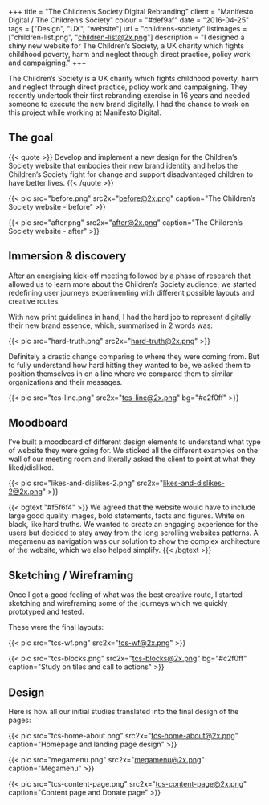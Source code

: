 +++
title = "The Children’s Society Digital Rebranding"
client = "Manifesto Digital / The Children’s Society"
colour = "#def9af"
date = "2016-04-25"
tags = ["Design", "UX", "website"]
url = "childrens-society"
listimages = ["children-list.png", "children-list@2x.png"]
description = "I designed a shiny new website for The Children’s Society, a UK charity which fights childhood poverty, harm and neglect through direct practice, policy work and campaigning."
+++

The Children’s Society is a UK charity which fights childhood poverty, harm and neglect through direct practice, policy work and campaigning. They recently undertook their first rebranding exercise in 16 years and needed someone to execute the new brand digitally. I had the chance to work on this project while working at Manifesto Digital.

## The goal

{{< quote >}}
Develop and implement a new design for the Children’s Society website that embodies their new brand identity and helps the Children’s Society fight for change and support disadvantaged children to have better lives.
{{< /quote >}}

{{< pic src="before.png" src2x="before@2x.png" caption="The Children’s Society website - before" >}}

{{< pic src="after.png" src2x="after@2x.png" caption="The Children’s Society website - after" >}}

## Immersion & discovery

After an energising kick-off meeting followed by a phase of research that allowed us to learn more about the Children’s Society audience, we started redefining user journeys experimenting with different possible layouts and creative routes. 

With new print guidelines in hand, I had the hard job to represent digitally their new brand essence, which, summarised in 2 words was:

{{< pic src="hard-truth.png" src2x="hard-truth@2x.png" >}}

Definitely a drastic change comparing to where they were coming from. But to fully understand how hard hitting they wanted to be, we asked them to position themselves in on a line where we compared them to similar organizations and their messages.


{{< pic src="tcs-line.png" src2x="tcs-line@2x.png" bg="#c2f0ff" >}}


## Moodboard

I’ve built a moodboard of different design elements to understand what type of website they were going for. We sticked all the different examples on the wall of our meeting room and literally asked the client to point at what they liked/disliked.

{{< pic src="likes-and-dislikes-2.png" src2x="likes-and-dislikes-2@2x.png" >}}

{{< bgtext "#f5f6f4" >}}
We agreed that the website would have to include large good quality images, bold statements, facts and figures. White on black, like hard truths. We wanted to create an engaging experience for the users but decided to stay away from the long scrolling websites patterns. A megamenu as navigation was our solution to show the complex architecture of the website, which we also helped simplify. 
{{< /bgtext >}}


## Sketching / Wireframing
Once I got a good feeling of what was the best creative route, I started sketching and wireframing some of the journeys which we quickly prototyped and tested. 

These were the final layouts:

{{< pic src="tcs-wf.png" src2x="tcs-wf@2x.png" >}}

{{< pic src="tcs-blocks.png" src2x="tcs-blocks@2x.png" bg="#c2f0ff" caption="Study on tiles and call to actions" >}}


## Design 
Here is how all our initial studies translated into the final design of the pages:

{{< pic src="tcs-home-about.png" src2x="tcs-home-about@2x.png" caption="Homepage and landing page design" >}}

{{< pic src="megamenu.png" src2x="megamenu@2x.png" caption="Megamenu" >}}

{{< pic src="tcs-content-page.png" src2x="tcs-content-page@2x.png" caption="Content page and Donate page" >}}
